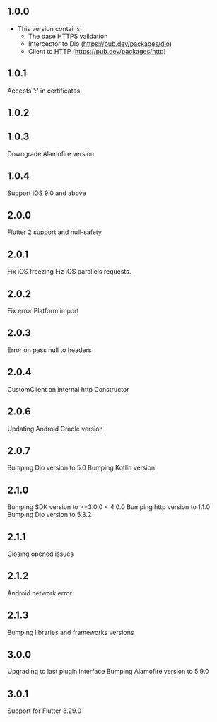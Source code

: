 ## 1.0.0

* This version contains:
  - The base HTTPS validation  
  - Interceptor to Dio (https://pub.dev/packages/dio)
  - Client to HTTP (https://pub.dev/packages/http)
  
## 1.0.1
  
Accepts ':' in certificates

  
## 1.0.2
  

## 1.0.3
  
Downgrade Alamofire version

## 1.0.4
  
Support iOS 9.0 and above 

## 2.0.0

Flutter 2 support and null-safety

## 2.0.1

Fix iOS freezing
Fiz iOS parallels requests.

## 2.0.2

Fix error Platform import

## 2.0.3

Error on pass null to headers

## 2.0.4

CustomClient on internal http Constructor

## 2.0.6

Updating Android Gradle version

## 2.0.7

Bumping Dio version to 5.0
Bumping Kotlin version

## 2.1.0

Bumping SDK version to >=3.0.0 < 4.0.0
Bumping http version to 1.1.0
Bumping Dio version to 5.3.2

## 2.1.1

Closing opened issues

## 2.1.2

Android network error

## 2.1.3

Bumping libraries and frameworks versions

## 3.0.0

Upgrading to last plugin interface
Bumping Alamofire version to 5.9.0

## 3.0.1

Support for Flutter 3.29.0